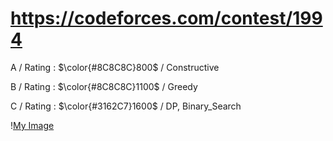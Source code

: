 # https://codeforces.com/contest/1994

A / Rating : $\color{#8C8C8C}800$ / Constructive

B / Rating : $\color{#8C8C8C}1100$ / Greedy

C / Rating : $\color{#3162C7}1600$ / DP, Binary_Search

\![My Image](https://github.com/kss418/Codeforces/blob/main/Images/959.png)
